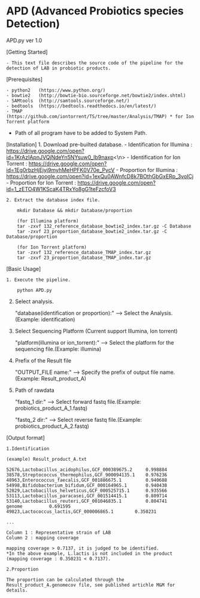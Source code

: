 # APD (Advanced Probiotics species Detection)

APD.py ver 1.0

[Getting Started]

	- This text file describes the source code of the pipeline for the detection of LAB in probiotic products.

[Prerequisites]

	- python2	(https://www.python.org/)
	- bowtie2	(http://bowtie-bio.sourceforge.net/bowtie2/index.shtml)
	- SAMtools	(http://samtools.sourceforge.net/)
	- bedtools	(https://bedtools.readthedocs.io/en/latest/)
	- TMAP  	(https://github.com/iontorrent/TS/tree/master/Analysis/TMAP) * for Ion Torrent platform
  
  * Path of all program have to be added to System Path.
	
  
[Installation]
	1. Download pre-builted database.
		- Identification for Illumina : https://drive.google.com/open?id=1KrAzIApnJVQjNdeYn5NYsuw0_Ib9naxp<\n>
		- Identification for Ion Torrent : https://drive.google.com/open?id=1Eg0rbzHjEjyj9myhMeHPFK0V70e_PycV
		- Proportion for Illumina : https://drive.google.com/open?id=1exQu0AWnfcD8k7BOthGbGxERp_3voICj
		- Proportion for Ion Torrent : https://drive.google.com/open?id=1_zETO4W1KScaK4TRxYo8gG1teFzcfoV3
    
	2. Extract the database index file.
		
		mkdir Database && mkdir Database/proportion
		
		(for Illumina platform)
		tar -zxvf 132_reference_database_bowtie2_index.tar.gz -C Database
		tar -zxvf 23_proportion_database_bowtie2_index.tar.gz -C Database/proportion
		
		(for Ion Torrent platform)
		tar -zxvf 132_reference_database_TMAP_index.tar.gz
		tar -zxvf 23_proportion_database_TMAP_index.tar.gz


[Basic Usage]

	1. Execute the pipeline.
	
		python APD.py
    
  2. Select analysis. 
		
		"database(identification or proportion):" --> Select the Analysis. (Example: identification)
    
  3. Select Sequencing Platform (Current support Illumina, Ion torrent)
		
		"platform(illumina or ion_torrent):" --> Select the platform for the sequencing file.(Example: illumina)
    
  4. Prefix of the Result file
		
		"OUTPUT_FILE name:" --> Specify the prefix of output file name. (Example: Result_product_A)
    
  5. Path of rawdata
		
		"fastq_1 dir:" --> Select forward fastq file.(Example: probiotics_product_A_1.fastq)
		
		"fastq_2 dir:" --> Select reverse fastq file.(Example: probiotics_product_A_2.fastq)


[Output format]
	
	1.Identification
		
	(example) Result_product_A.txt
	
	52676,Lactobacillus_acidophilus,GCF_000389675.2 	0.998884
	38578,Streptococcus_thermophilus,GCF_900094135.1 	0.976236
	48963,Enterococcus_faecalis,GCF_001886675.1 		0.940688
	54998,Bifidobacterium_bifidum,GCF_000164965.1 		0.940438
	52829,Lactobacillus_helveticus,GCF_000525715.1 		0.935566
	53113,Lactobacillus_paracasei,GCF_001514415.1 		0.809714
	53140,Lactobacillus_reuteri,GCF_001046835.1 		0.804741
	genome			0.691595
	49823,Lactococcus_lactis,GCF_000006865.1 		0.350231
	
	...
	
	Column 1 : Representative strain of LAB
	Column 2 : mapping coverage
	
	mapping coverage > 0.7137, it is judged to be identified.
	*In the above example, L.lactis is not included in the product (mapping coverage : 0.350231 < 0.7137).
	
	2.Proportion
	
	The proportion can be calculated through the Result_product_A.genomecov file, see published artichle M&M for details.

